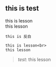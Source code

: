 ## this is test
this is lesson<br>
this lesson

``this is 反白``

```
this is lesson<br>
this lesson
```

>_test_:
this lesson
